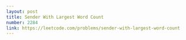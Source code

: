 ```yaml
---
layout: post
title: Sender With Largest Word Count
number: 2284
link: https://leetcode.com/problems/sender-with-largest-word-count
---
```

